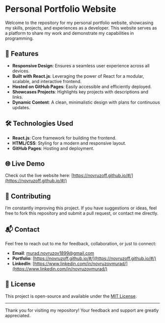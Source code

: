 # Personal Portfolio Website

Welcome to the repository for my personal portfolio website, showcasing my skills, projects, and experiences as a developer. This website serves as a platform to share my work and demonstrate my capabilities in programming.

## 🚀 Features

- **Responsive Design**: Ensures a seamless user experience across all devices.
- **Built with React.js**: Leveraging the power of React for a modular, scalable, and interactive frontend.
- **Hosted on GitHub Pages**: Easily accessible and efficiently deployed.
- **Showcases Projects**: Highlights key projects with descriptions and links.
- **Dynamic Content**: A clean, minimalistic design with plans for continuous updates.

## 🛠️ Technologies Used

- **React.js**: Core framework for building the frontend.
- **HTML/CSS**: Styling for a modern and responsive layout.
- **GitHub Pages**: Hosting and deployment.

## 🌐 Live Demo

Check out the live website here: [https://novruzoff.github.io/#/](https://novruzoff.github.io/#/)

## 🤝 Contributing

I’m constantly improving this project. If you have suggestions or ideas, feel free to fork this repository and submit a pull request, or contact me directly.

## 📬 Contact

Feel free to reach out to me for feedback, collaboration, or just to connect:
- **Email**: murad.novruzov1899@gmail.com
- **Portfolio**: [https://novruzoff.github.io/#/](https://novruzoff.github.io/#/)
- **LinkedIn**: [https://www.linkedin.com/in/novruzovmurad/](https://www.linkedin.com/in/novruzovmurad/)

## 📜 License

This project is open-source and available under the [MIT License](LICENSE).

---

Thank you for visiting my repository! Your feedback and support are greatly appreciated.

